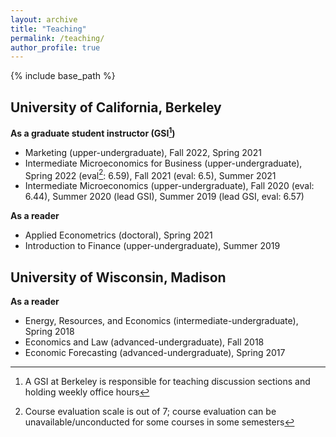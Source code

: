 ```yaml
---
layout: archive
title: "Teaching"
permalink: /teaching/
author_profile: true
---
```


{% include base_path %}

University of California, Berkeley
-----
**As a graduate student instructor (GSI[^1])**
* Marketing (upper-undergraduate), Fall 2022, Spring 2021
* Intermediate Microeconomics for Business (upper-undergraduate), Spring 2022 (eval[^2]: 6.59), Fall 2021 (eval: 6.5), Summer 2021
* Intermediate Microeconomics (upper-undergraduate), Fall 2020 (eval: 6.44), Summer 2020 (lead GSI), Summer 2019 (lead GSI, eval: 6.57)

[^1]: A GSI at Berkeley is responsible for teaching discussion sections and holding weekly office hours
[^2]: Course evaluation scale is out of 7; course evaluation can be unavailable/unconducted for some courses in some semesters 

**As a reader**
* Applied Econometrics (doctoral), Spring 2021
* Introduction to Finance (upper-undergraduate), Summer 2019

University of Wisconsin, Madison
-----
**As a reader**
* Energy, Resources, and Economics (intermediate-undergraduate), Spring 2018
* Economics and Law (advanced-undergraduate), Fall 2018
* Economic Forecasting (advanced-undergraduate), Spring 2017